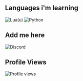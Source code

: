 ## Languages i'm learning
![Lua(u)](https://img.shields.io/badge/Lua-2C2D72?style=for-the-badge&logo=lua&logoColor=white)
![Python](https://img.shields.io/badge/Python-3776AB?style=for-the-badge&logo=python&logoColor=white)

## Add me here
![Discord](https://img.shields.io/badge/Discord-5865F2?style=for-the-badge&logo=Discord&logoColor=white)

## Profile Views
![Profile views](https://komarev.com/ghpvc/?username=elmarco12&color=blue)
